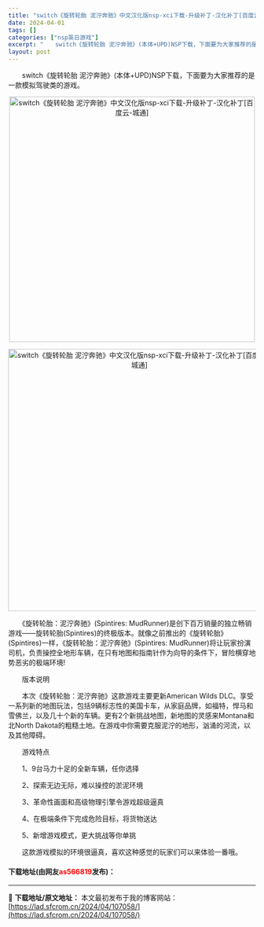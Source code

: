 ```yaml
---
title: "switch《旋转轮胎 泥泞奔驰》中文汉化版nsp-xci下载-升级补丁-汉化补丁[百度云-城通]"
date: 2024-04-01
tags: []
categories: ["nsp英日游戏"]
excerpt: "　　switch《旋转轮胎 泥泞奔驰》(本体+UPD)NSP下载，下面要为大家推荐的是一款模拟驾驶类的游戏。 　　《旋转轮胎：泥泞奔驰》(Spintires: MudRunner)是创下百万销量的独立畅销游戏&mdash;&mdash;旋转轮胎(Spintires)的终极版本。就像之前推出的《旋转轮&hellip;"
layout: post
---
```


 <p>　　switch《旋转轮胎 泥泞奔驰》(本体+UPD)NSP下载，下面要为大家推荐的是一款模拟驾驶类的游戏。</p> <p align="center"><img border="0" src="https://lad.sfcrom.cn/wp-content/uploads/2024/04/20240401_660a2ecce7344.webp" width="500" alt="switch《旋转轮胎 泥泞奔驰》中文汉化版nsp-xci下载-升级补丁-汉化补丁[百度云-城通]" /></p> <p align="center"><img border="0" src="https://lad.sfcrom.cn/wp-content/uploads/2024/04/20240401_660a2ecd4f2e3.webp" width="534" alt="switch《旋转轮胎 泥泞奔驰》中文汉化版nsp-xci下载-升级补丁-汉化补丁[百度云-城通]" /></p> <p>　　《旋转轮胎：泥泞奔驰》(Spintires: MudRunner)是创下百万销量的独立畅销游戏&mdash;&mdash;旋转轮胎(Spintires)的终极版本。就像之前推出的《旋转轮胎》(Spintires)一样，《旋转轮胎：泥泞奔驰》(Spintires: MudRunner)将让玩家扮演司机，负责操控全地形车辆，在只有地图和指南针作为向导的条件下，冒险横穿地势恶劣的极端环境!</p> <p>　　版本说明</p> <p>　　本次《旋转轮胎：泥泞奔驰》这款游戏主要更新American Wilds DLC。享受一系列新的地图玩法，包括9辆标志性的美国卡车，从家庭品牌，如福特，悍马和雪佛兰，以及几十个新的车辆。更有2个新挑战地图，新地图的灵感来Montana和北North Dakota的粗糙土地。在游戏中你需要克服泥泞的地形，汹涌的河流，以及其他障碍。</p> <p>　　游戏特点</p> <p>　　1、9台马力十足的全新车辆，任你选择</p> <p>　　2、探索无边无际，难以操控的淤泥环境</p> <p>　　3、革命性画面和高级物理引擎令游戏超级逼真</p> <p>　　4、在极端条件下完成危险目标，将货物送达</p> <p>　　5、新增游戏模式，更大挑战等你单挑</p> <p>　　这款游戏模拟的环境很逼真，喜欢这种感觉的玩家们可以来体验一番哦。</p> <p><h4>下载地址(由网友<font color="red">as566819</font>发布)：</h4></p> 

---
📖 **下载地址/原文地址：** 本文最初发布于我的博客网站：[https://lad.sfcrom.cn/2024/04/107058/](https://lad.sfcrom.cn/2024/04/107058/)
